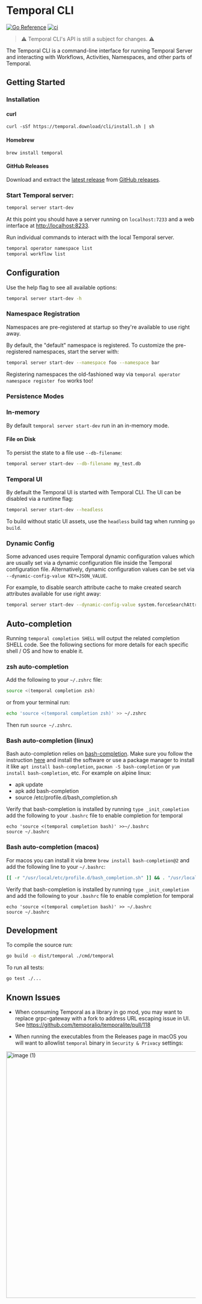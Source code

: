 # Temporal CLI

[![Go Reference](https://pkg.go.dev/badge/github.com/temporalio/cli.svg)](https://pkg.go.dev/github.com/temporalio/cli)
[![ci](https://github.com/temporalio/cli/actions/workflows/ci.yml/badge.svg)](https://github.com/temporalio/cli/actions/workflows/ci.yml)

> ⚠️ Temporal CLI's API is still a subject for changes. ⚠️

The Temporal CLI is a command-line interface for running Temporal Server and interacting with Workflows, Activities, Namespaces, and other parts of Temporal.

## Getting Started

### Installation

#### curl

`curl -sSf https://temporal.download/cli/install.sh | sh`

#### Homebrew

`brew install temporal`

#### GitHub Releases

Download and extract the [latest release](https://github.com/temporalio/cli/releases/latest) from [GitHub releases](https://github.com/temporalio/cli/releases).

### Start Temporal server:

```bash
temporal server start-dev
```

At this point you should have a server running on `localhost:7233` and a web interface at <http://localhost:8233>.

Run individual commands to interact with the local Temporal server.

```bash
temporal operator namespace list
temporal workflow list
```

## Configuration

Use the help flag to see all available options:

```bash
temporal server start-dev -h
```

### Namespace Registration

Namespaces are pre-registered at startup so they're available to use right away.

By default, the "default" namespace is registered. To customize the pre-registered namespaces, start the server with:

```bash
temporal server start-dev --namespace foo --namespace bar
```

Registering namespaces the old-fashioned way via `temporal operator namespace register foo` works too!

### Persistence Modes

### In-memory

By default `temporal server start-dev` run in an in-memory mode.

#### File on Disk

To persist the state to a file use `--db-filename`:

```bash
temporal server start-dev --db-filename my_test.db
```

### Temporal UI

By default the Temporal UI is started with Temporal CLI. The UI can be disabled via a runtime flag:

```bash
temporal server start-dev --headless
```

To build without static UI assets, use the `headless` build tag when running `go build`.

### Dynamic Config

Some advanced uses require Temporal dynamic configuration values which are usually set via a dynamic configuration file inside the Temporal configuration file. Alternatively, dynamic configuration values can be set via `--dynamic-config-value KEY=JSON_VALUE`.

For example, to disable search attribute cache to make created search attributes available for use right away:

```bash
temporal server start-dev --dynamic-config-value system.forceSearchAttributesCacheRefreshOnRead=true
```

## Auto-completion

Running `temporal completion SHELL` will output the related completion SHELL code. See the following
sections for more details for each specific shell / OS and how to enable it.

### zsh auto-completion

Add the following to your `~/.zshrc` file:

```sh
source <(temporal completion zsh)
```

or from your terminal run:

```sh
echo 'source <(temporal completion zsh)' >> ~/.zshrc
```

Then run `source ~/.zshrc`.

### Bash auto-completion (linux)

Bash auto-completion relies on [bash-completion](https://github.com/scop/bash-completion#installation). Make sure
you follow the instruction [here](https://github.com/scop/bash-completion#installation) and install the software or
use a package manager to install it like `apt install bash-completion`, `pacman -S bash-completion` or `yum install bash-completion`, etc. For example
on alpine linux:

-   apk update
-   apk add bash-completion
-   source /etc/profile.d/bash_completion.sh

Verify that bash-completion is installed by running `type _init_completion` add the following to your `.bashrc`
file to enable completion for temporal

```
echo 'source <(temporal completion bash)' >>~/.bashrc
source ~/.bashrc
```

### Bash auto-completion (macos)

For macos you can install it via brew `brew install bash-completion@2` and add the following line to
your `~/.bashrc`:

```sh
[[ -r "/usr/local/etc/profile.d/bash_completion.sh" ]] && . "/usr/local/etc/profile.d/bash_completion.sh"
```

Verify that bash-completion is installed by running `type _init_completion` and add the following to your `.bashrc`
file to enable completion for temporal

```
echo 'source <(temporal completion bash)' >> ~/.bashrc
source ~/.bashrc
```

## Development

To compile the source run:

```bash
go build -o dist/temporal ./cmd/temporal
```

To run all tests:

```bash
go test ./...
```

## Known Issues

- When consuming Temporal as a library in go mod, you may want to replace grpc-gateway with a fork to address URL escaping issue in UI. See <https://github.com/temporalio/temporalite/pull/118>

- When running the executables from the Releases page in macOS you will want to allowlist `temporal` binary in `Security & Privacy` settings:

<img width="654" alt="image (1)" src="https://user-images.githubusercontent.com/11838981/203155541-f33395f9-9ed2-4d53-a4ac-c61098cf19ef.png">
